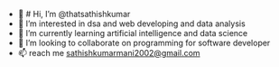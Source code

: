 - 👋 # Hi, I’m @thatsathishkumar
- 👀 I’m interested in dsa and web developing and data analysis
- 🌱 I’m currently learning artificial intelligence and data science
- 💞️ I’m looking to collaborate on programming for software developer 
- 📫 reach me sathishkumarmani2002@gmail.com 

<!---
thatsathishkumar/thatsathishkumar is a ✨ special ✨ repository because its `README.md` (this file) appears on your GitHub profile.
You can click the Preview link to take a look at your changes.
--->
